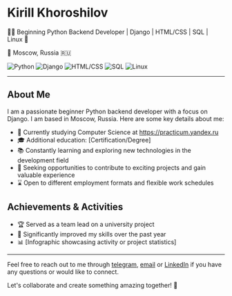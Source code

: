 # Kirill Khoroshilov

👨‍💻 Beginning Python Backend Developer | Django | HTML/CSS | SQL | Linux 🐍

📍 Moscow, Russia 🇷🇺

![Python](https://img.shields.io/badge/python-3670A0?style=for-the-badge&logo=python&logoColor=ffdd54) ![Django](https://img.shields.io/badge/DJANGO-REST-ff1709?style=for-the-badge&logo=django&logoColor=white&color=ff1709&labelColor=blue) ![HTML/CSS](https://icons8.com/icon/102492/html) ![SQL](sql.png) ![Linux](linux.png)

---

## About Me

I am a passionate beginner Python backend developer with a focus on Django. I am based in Moscow, Russia. Here are some key details about me:

- 💼 Currently studying Computer Science at https://practicum.yandex.ru
- 🎓 Additional education: [Certification/Degree]
- 📚 Constantly learning and exploring new technologies in the development field
- 💪 Seeking opportunities to contribute to exciting projects and gain valuable experience
- ⌛ Open to different employment formats and flexible work schedules

## Achievements & Activities

- 🏆 Served as a team lead on a university project
- 🚀 Significantly improved my skills over the past year
- 📊 [Infographic showcasing activity or project statistics]

---

Feel free to reach out to me through [telegram](https://t.me/krl_khr), [email](khoroshilovkirill@gmail.com) or [LinkedIn](https://www.linkedin.com/in/кирилл-хорошилов-7a3708268/) if you have any questions or would like to connect.

Let's collaborate and create something amazing together! 🚀
